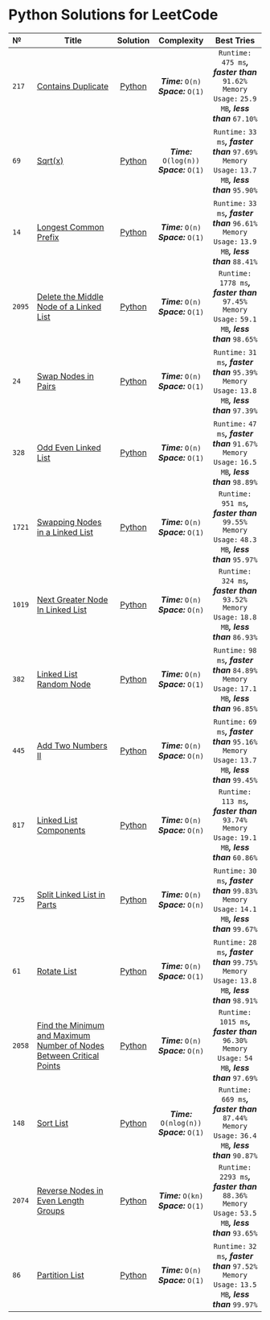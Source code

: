 # Python Solutions for LeetCode

| №      | Title                                                                                                                                                                       |                                                                         Solution                                                                          |                        Complexity                        |                                                        Best Tries                                                        |
|:-------|-----------------------------------------------------------------------------------------------------------------------------------------------------------------------------|:---------------------------------------------------------------------------------------------------------------------------------------------------------:|:--------------------------------------------------------:|:------------------------------------------------------------------------------------------------------------------------:|
| `217`  | [Contains Duplicate](https://leetcode.com/problems/contains-duplicate/)                                                                                                     |                          [Python](https://github.com/ApostL78/LeetCodeSolutions/blob/master/problems/217_Contains_Duplicate.py)                           |   ***Time:***         `O(n)`<br/> ***Space:*** `O(1)`    |  `Runtime:` `475 ms`***,*** ***faster than*** `91.62%` <br/> `Memory Usage:` `25.9 MB`***,*** ***less than*** `67.10%`   |
| `69`   | [Sqrt(x)](https://leetcode.com/problems/sqrtx/)                                                                                                                             |                                [Python](https://github.com/ApostL78/LeetCodeSolutions/blob/master/problems/69_Sqrt(x).py)                                 | ***Time:***         `O(log(n))`<br/> ***Space:*** `O(1)` |  `Runtime:`  `33 ms`***,*** ***faster than*** `97.69%` <br/> `Memory Usage:` `13.7 MB`***,*** ***less than*** `95.90%`   |
| `14`   | [Longest Common Prefix](https://leetcode.com/problems/longest-common-prefix/)                                                                                               |                         [Python](https://github.com/ApostL78/LeetCodeSolutions/blob/master/problems/14_Longest_Common_Prefix.py)                          |       ***Time:*** `O(n)`<br/> ***Space:*** `O(1)`        |  `Runtime:`  `33 ms`***,*** ***faster than*** `96.61%` <br/> `Memory Usage:` `13.9 MB`***,*** ***less than*** `88.41%`   |
| `2095` | [Delete the Middle Node of a Linked List](https://leetcode.com/problems/delete-the-middle-node-of-a-linked-list/)                                                           |               [Python](https://github.com/ApostL78/LeetCodeSolutions/blob/master/problems/2095_Delete_the_Middle_Node_of_a_Linked_List.py)                |       ***Time:*** `O(n)`<br/> ***Space:*** `O(1)`        | `Runtime:`  `1778 ms`***,*** ***faster than*** `97.45%` <br/> `Memory Usage:` `59.1 MB`***,*** ***less than*** `98.65%`  |
| `24`   | [Swap Nodes in Pairs](https://leetcode.com/problems/swap-nodes-in-pairs/)                                                                                                   |                          [Python](https://github.com/ApostL78/LeetCodeSolutions/blob/master/problems/24_Swap_Nodes_in_Pairs.py)                           |       ***Time:*** `O(n)`<br/> ***Space:*** `O(1)`        |  `Runtime:`  `31 ms`***,*** ***faster than*** `95.39%` <br/> `Memory Usage:` `13.8 MB`***,*** ***less than*** `97.39%`   |
| `328`  | [Odd Even Linked List](https://leetcode.com/problems/odd-even-linked-list/)                                                                                                 |                         [Python](https://github.com/ApostL78/LeetCodeSolutions/blob/master/problems/328_Odd_Even_Linked_List.py)                          |       ***Time:*** `O(n)`<br/> ***Space:*** `O(1)`        |  `Runtime:`  `47 ms`***,*** ***faster than*** `91.67%` <br/> `Memory Usage:` `16.5 MB`***,*** ***less than*** `98.89%`   |
| `1721` | [Swapping Nodes in a Linked List](https://leetcode.com/problems/swapping-nodes-in-a-linked-list/)                                                                           |                   [Python](https://github.com/ApostL78/LeetCodeSolutions/blob/master/problems/1721_Swapping_Nodes_in_a_Linked_List.py)                    |       ***Time:*** `O(n)`<br/> ***Space:*** `O(1)`        |  `Runtime:`  `951 ms`***,*** ***faster than*** `99.55%` <br/> `Memory Usage:` `48.3 MB`***,*** ***less than*** `95.97%`  |
| `1019` | [Next Greater Node In Linked List](https://leetcode.com/problems/next-greater-node-in-linked-list/)                                                                         |                   [Python](https://github.com/ApostL78/LeetCodeSolutions/blob/master/problems/1019_Next_Greater_Node_In_Linked_List.py)                   |       ***Time:*** `O(n)`<br/> ***Space:*** `O(n)`        |  `Runtime:`  `324 ms`***,*** ***faster than*** `93.52%` <br/> `Memory Usage:` `18.8 MB`***,*** ***less than*** `86.93%`  |
| `382`  | [Linked List Random Node](https://leetcode.com/problems/linked-list-random-node/)                                                                                           |                        [Python](https://github.com/ApostL78/LeetCodeSolutions/blob/master/problems/382_Linked_List_Random_Node.py)                        |       ***Time:*** `O(n)`<br/> ***Space:*** `O(1)`        |  `Runtime:`  `98 ms`***,*** ***faster than*** `84.89%` <br/> `Memory Usage:` `17.1 MB`***,*** ***less than*** `96.85%`   |
| `445`  | [Add Two Numbers II](https://leetcode.com/problems/add-two-numbers-ii/submissions/)                                                                                         |                          [Python](https://github.com/ApostL78/LeetCodeSolutions/blob/master/problems/445_Add_Two_Numbers_II.py)                           |       ***Time:*** `O(n)`<br/> ***Space:*** `O(n)`        |  `Runtime:`  `69 ms`***,*** ***faster than*** `95.16%` <br/> `Memory Usage:` `13.7 MB`***,*** ***less than*** `99.45%`   |
| `817`  | [Linked List Components](https://leetcode.com/problems/linked-list-components/)                                                                                             |                        [Python](https://github.com/ApostL78/LeetCodeSolutions/blob/master/problems/817_Linked_List_Components.py)                         |       ***Time:*** `O(n)`<br/> ***Space:*** `O(n)`        |  `Runtime:`  `113 ms`***,*** ***faster than*** `93.74%` <br/> `Memory Usage:` `19.1 MB`***,*** ***less than*** `60.86%`  |
| `725`  | [Split Linked List in Parts](https://leetcode.com/problems/split-linked-list-in-parts/)                                                                                     |                      [Python](https://github.com/ApostL78/LeetCodeSolutions/blob/master/problems/725_Split_Linked_List_in_Parts.py)                       |       ***Time:*** `O(n)`<br/> ***Space:*** `O(n)`        |  `Runtime:`  `30 ms`***,*** ***faster than*** `99.83%` <br/> `Memory Usage:` `14.1 MB`***,*** ***less than*** `99.67%`   |
| `61`   | [Rotate List](https://leetcode.com/problems/rotate-list/)                                                                                                                   |                              [Python](https://github.com/ApostL78/LeetCodeSolutions/blob/master/problems/61_Rotate_List.py)                               |       ***Time:*** `O(n)`<br/> ***Space:*** `O(1)`        |  `Runtime:`  `28 ms`***,*** ***faster than*** `99.75%` <br/> `Memory Usage:` `13.8 MB`***,*** ***less than*** `98.91%`   |
| `2058` | [Find the Minimum and Maximum Number of Nodes Between Critical Points](https://leetcode.com/problems/find-the-minimum-and-maximum-number-of-nodes-between-critical-points/) | [Python](https://github.com/ApostL78/LeetCodeSolutions/blob/master/problems/2058_Find_the_Minimum_and_Maximum_Number_of_Nodes_Between_Critical_Points.py) |       ***Time:*** `O(n)`<br/> ***Space:*** `O(n)`        |  `Runtime:`  `1015 ms`***,*** ***faster than*** `96.30%` <br/> `Memory Usage:`  `54 MB`***,*** ***less than*** `97.69%`  |
| `148`  | [Sort List](https://leetcode.com/problems/sort-list/)                                                                                                                       |                               [Python](https://github.com/ApostL78/LeetCodeSolutions/blob/master/problems/148_Sort_List.py)                               |    ***Time:*** `O(nlog(n))`<br/> ***Space:*** `O(1)`     | `Runtime:`  `669 ms`***,*** ***faster than*** `87.44%` <br/> `Memory Usage:`  `36.4 MB`***,*** ***less than*** `90.87%`  |
| `2074` | [Reverse Nodes in Even Length Groups](https://leetcode.com/problems/reverse-nodes-in-even-length-groups/)                                                                   |                 [Python](https://github.com/ApostL78/LeetCodeSolutions/blob/master/problems/2074_Reverse_Nodes_in_Even_Length_Groups.py)                  |       ***Time:*** `O(kn)`<br/> ***Space:*** `O(1)`       | `Runtime:`  `2293 ms`***,*** ***faster than*** `88.36%` <br/> `Memory Usage:`  `53.5 MB`***,*** ***less than*** `93.65%` |
| `86`   | [Partition List](https://leetcode.com/problems/partition-list/)                                                                                                             |                             [Python](https://github.com/ApostL78/LeetCodeSolutions/blob/master/problems/86_Partition_List.py)                             |       ***Time:*** `O(n)`<br/> ***Space:*** `O(1)`        |  `Runtime:`  `32 ms`***,*** ***faster than*** `97.52%` <br/> `Memory Usage:`  `13.5 MB`***,*** ***less than*** `99.97%`  |
